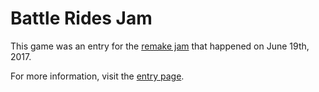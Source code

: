 # Battle Rides Jam

This game was an entry for the [remake jam](https://itch.io/jam/remakejam) that happened on June 19th, 2017.

For more information, visit the [entry page](https://luderia.itch.io/battle-rides-jam).